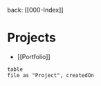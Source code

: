 back: [[000-Index]]

# Projects 


- [[Portfolio]]
```dataview
table
file as "Project", createdOn
```
